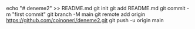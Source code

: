 echo "# deneme2" >> README.md
  git init
  git add README.md
  git commit -m "first commit"
  git branch -M main
  git remote add origin https://github.com/coinoneri/deneme2.git
  git push -u origin main
